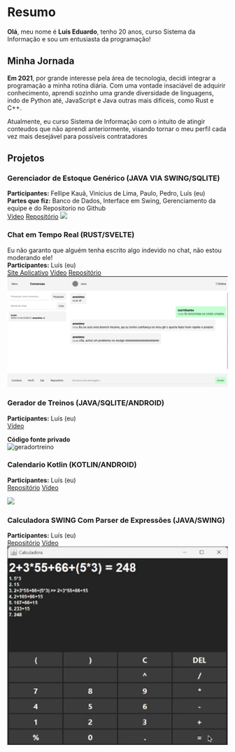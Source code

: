 # Resumo

**Olá**, meu nome é **Luís Eduardo**, tenho 20 anos, curso Sistema da Informação e sou um entusiasta da programação!
<br />
## Minha Jornada
**Em 2021**, por grande interesse pela área de tecnologia, decidi integrar a programação a
minha rotina diária. Com uma vontade insaciável de adquirir conhecimento, aprendi
sozinho uma grande diversidade de linguagens, indo de Python até, JavaScript e Java
outras mais difíceis, como Rust e C++.

Atualmente, eu curso Sistema de Informação com o intuito de atingir conteudos que não
aprendi anteriormente, visando tornar o meu perfil cada vez mais desejável para possíveis
contratadores
## Projetos

### Gerenciador de Estoque Genérico (JAVA VIA SWING/SQLITE)
**Participantes:** Fellipe Kauã, Vinicius de Lima, Paulo, Pedro, Luís (eu) <br/>
**Partes que fiz:** Banco de Dados, Interface em Swing, Gerenciamento da equipe e do Repositorio no Github 
<br />
[Vídeo](https://youtu.be/F7rGsJMWxEI)
[Repositório](https://github.com/luis10barbo/GStock)
![](https://github.com/luis10barbo/GStock/blob/dev/extra/estoque.png?raw=true)
### Chat em Tempo Real (RUST/SVELTE)
Eu não garanto que alguém tenha escrito algo indevido no chat, não estou moderando ele! <br/>
**Participantes:** Luís (eu)
<br />
[Site Aplicativo](https://chat.luisbb.com/)
[Vídeo](https://www.youtube.com/watch?v=DmDgCSl_vnw&list=PLMfvugFDtmT8pSAfC6Pj5CPTu25LThVG1&index=2)
[Repositório](https://github.com/luis10barbo/chatapp)
![](https://github.com/luis10barbo/chatapp/blob/main/Captura%20de%20tela%202023-11-04%20204857.png)
### Gerador de Treinos (JAVA/SQLITE/ANDROID)
**Participantes:** Luís (eu) <br/>
[Vídeo](https://www.youtube.com/watch?v=Xz4XnQBSRh8&list=PLMfvugFDtmT8pSAfC6Pj5CPTu25LThVG1&index=1)

**Código fonte privado**<br />
![geradortreino](https://github.com/luis10barbo/luis10barbo/assets/89195562/46d8d429-a1d5-49fa-9faf-7789852d47ec)

### Calendario Kotlin (KOTLIN/ANDROID)
**Participantes:** Luís (eu)
<br />
[Repositório](https://github.com/luis10barbo/calendarioKotlin) 
[Vídeo](https://www.youtube.com/watch?v=UUBM0gwPths&list=PLMfvugFDtmT8pSAfC6Pj5CPTu25LThVG1&index=4)<br />

![](https://github.com/luis10barbo/calendarioKotlin/blob/master/calendario.png?raw=true)
### Calculadora SWING Com Parser de Expressões (JAVA/SWING)
**Participantes:** Luís (eu)
<br />
[Repositório](https://github.com/luis10barbo/CalculadoraSwing)
[Vídeo](https://www.youtube.com/watch?v=LA0gCDiUUAU&list=PLMfvugFDtmT8pSAfC6Pj5CPTu25LThVG1&index=3)
<br />
![](https://github.com/luis10barbo/CalculadoraSwing/raw/master/image.png)
